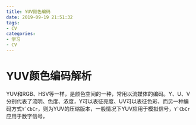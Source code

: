 ```yaml
---
title: YUV颜色编码
date: 2019-09-19 21:51:32
tags:
- CV
categories:
- 学习
- CV
---
```

# YUV颜色编码解析
YUV和RGB、HSV等一样，是颜色空间的一种，常用以流媒体的编码。Y、U、V分别代表了流明、色度、浓度，Y可以表征亮度、UV可以表征色彩，而另一种编码方式``Y`CbCr``，则为YUV的压缩版本，一般情况下YUV应用于模拟信号，``Y`CbCr``应用于数字信号，